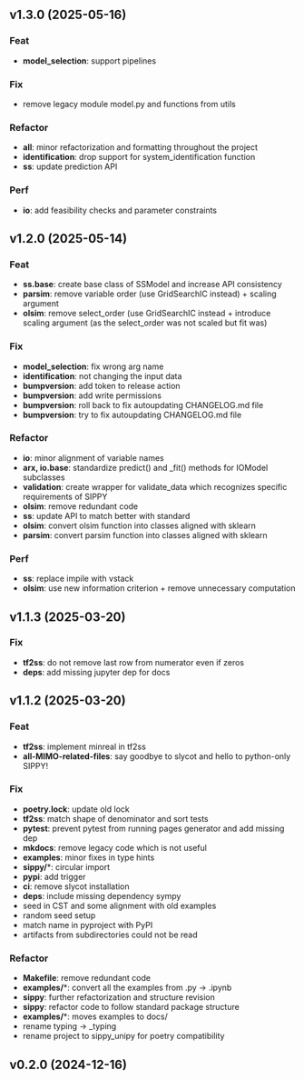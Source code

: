 ## v1.3.0 (2025-05-16)

### Feat

- **model_selection**: support pipelines

### Fix

- remove legacy module model.py and functions from utils

### Refactor

- **all**: minor refactorization and formatting throughout the project
- **identification**: drop support for system_identification function
- **ss**: update prediction API

### Perf

- **io**: add feasibility checks and parameter constraints

## v1.2.0 (2025-05-14)

### Feat

- **ss.base**: create base class of SSModel and increase API consistency
- **parsim**: remove variable order (use GridSearchIC instead) + scaling argument
- **olsim**: remove select_order (use GridSearchIC instead + introduce scaling argument (as the select_order was not scaled but fit was)

### Fix

- **model_selection**: fix wrong arg name
- **identification**: not changing the input data
- **bumpversion**: add token to release action
- **bumpversion**: add write permissions
- **bumpversion**: roll back to fix autoupdating CHANGELOG.md file
- **bumpversion**: try to fix autoupdating CHANGELOG.md file

### Refactor

- **io**: minor alignment of variable names
- **arx, io.base**: standardize predict() and _fit() methods for IOModel subclasses
- **validation**: create wrapper for validate_data which recognizes specific requirements of SIPPY
- **olsim**: remove redundant code
- **ss**: update API to match better with standard
- **olsim**: convert olsim function into classes aligned with sklearn
- **parsim**: convert parsim function into classes aligned with sklearn

### Perf

- **ss**: replace impile with vstack
- **olsim**: use new information criterion + remove unnecessary computation

## v1.1.3 (2025-03-20)

### Fix

- **tf2ss**: do not remove last row from numerator even if zeros
- **deps**: add missing jupyter dep for docs

## v1.1.2 (2025-03-20)

### Feat

- **tf2ss**: implement minreal in tf2ss
- **all-MIMO-related-files**: say goodbye to slycot and hello to python-only SIPPY!

### Fix

- **poetry.lock**: update old lock
- **tf2ss**: match shape of denominator and sort tests
- **pytest**: prevent pytest from running pages generator and add missing dep
- **mkdocs**: remove legacy code which is not useful
- **examples**: minor fixes in type hints
- **sippy/***: circular import
- **pypi**: add trigger
- **ci**: remove slycot installation
- **deps**: include missing dependency sympy
- seed in CST and some alignment with old examples
- random seed setup
- match name in pyproject with PyPI
- artifacts from subdirectories could not be read

### Refactor

- **Makefile**: remove redundant code
- **examples/***: convert all the examples from .py -> .ipynb
- **sippy**: further refactorization and structure revision
- **sippy**: refactor code to follow standard package structure
- **examples/***: moves examples to docs/
- rename typing -> _typing
- rename project to sippy_unipy for poetry compatibility

## v0.2.0 (2024-12-16)
